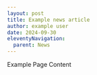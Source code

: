 ```yaml
---
layout: post
title: Example news article
author: example user
date: 2024-09-30
eleventyNavigation:
  parent: News
---
```


Example Page Content
